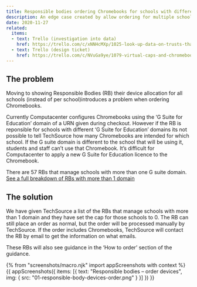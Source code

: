 ```yaml
---
title: Responsible bodies ordering Chromebooks for schools with different G Suite domains
description: An edge case created by allow ordering for multiple schools (virtual caps)
date: 2020-11-27
related:
  items:
  - text: Trello (investigation into data)
    href: https://trello.com/c/xNNHcMXp/1025-look-up-data-on-trusts-that-have-set-different-chromebook-domain-names-for-their-schools
  - text: Trello (design ticket)
    href: https://trello.com/c/NVuGa9ye/1079-virtual-caps-and-chromebooks-design-ticket
---
```


## The problem

Moving to showing Responsible Bodies (RB) their device allocation for all schools (instead of per school)introduces a problem when ordering Chromebooks. 

Currently Computacenter configures Chromebooks using the ‘G Suite for Education’ domain of a URN given during checkout. However if the RB is reponsible for schools with different ‘G Suite for Education’ domains its not possible to tell TechSource how many Chromebooks are intended for which school. If the G suite domain is different to the school that will be using it, students and staff can’t use that Chromebook. It’s difficult for Computacenter to apply a new G Suite for Education licence to the Chromebook.

There are 57 RBs that manage schools with more than one G suite domain. [See a full breakdown of RBs with more than 1 domain](https://trello.com/c/xNNHcMXp/1025-look-up-data-on-trusts-that-have-set-different-chromebook-domain-names-for-their-schools)

## The solution

We have given TechSource a list of the RBs that manage schools with more than 1 domain and they have set the cap for those schools to 0. The RB can still place an order as normal, but the order will be processed manually by TechSource. If the order includes Chromebooks, TechSource will contact the RB by email to get the information on what emails.

These RBs will also see guidance in the ‘How to order’ section of the guidance.

{% from "screenshots/macro.njk" import appScreenshots with context %}
{{ appScreenshots({
  items: [{
      text: "Responsible bodies – order devices",
      img: { src: "01-responsible-body-devices-order.png" }
    }]
}) }}

